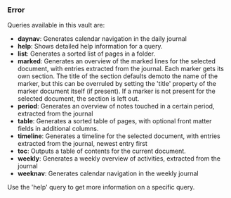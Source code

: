 <!--query-->
### Error

Queries available in this vault are:

- **daynav**: Generates calendar navigation in the daily journal
- **help**: Shows detailed help information for a query.
- **list**: Generates a sorted list of pages in a folder.
- **marked**: Generates an overview of the marked lines for the selected document, with entries extracted from the journal. Each marker gets its own section. The title of the section defaults demoto the name of the marker, but this can be overruled by setting the 'title' property of the marker document itself (if present). If a marker is not present for the selected document, the section is left out.
- **period**: Generates an overview of notes touched in a certain period, extracted from the journal
- **table**: Generates a sorted table of pages, with optional front matter fields in additional columns.
- **timeline**: Generates a timeline for the selected document, with entries extracted from the journal, newest entry first
- **toc**: Outputs a table of contents for the current document.
- **weekly**: Generates a weekly overview of activities, extracted from the journal
- **weeknav**: Generates calendar navigation in the weekly journal

Use the 'help' query to get more information on a specific query.
<!--/query (38eb3bf8)-->
